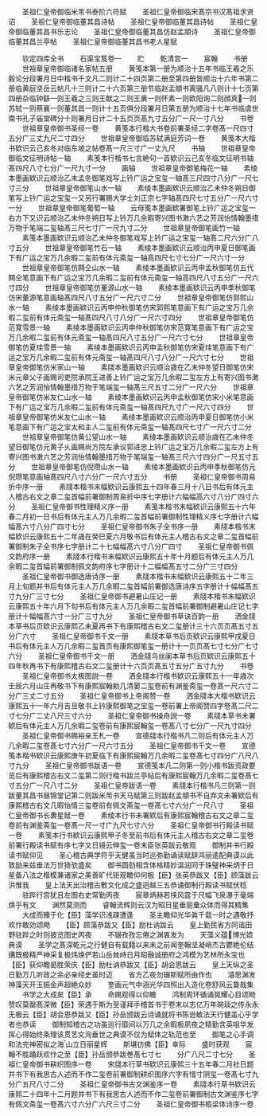 <!-- { "loadSidebar": true } -->
　　圣祖仁皇帝御临米芾书泰阶六符赋
　　圣祖仁皇帝御临宋髙宗书汉髙祖求贤诏
　　圣祖仁皇帝御临董其昌诗帖
　　圣祖仁皇帝御临董其昌诗帖
　　圣祖仁皇帝御临董其昌书乐志论
　　圣祖仁皇帝御临董其昌仿赵孟頫诗
　　圣祖仁皇帝御临董其昌兰亭帖
　　圣祖仁皇帝御临董其昌书老人星赋

　　钦定四库全书
　　石渠宝笈卷一
　　贮
　　乾清宫一
　　宸翰
　　书册
　　世祖章皇帝御临诸名家帖五册
　　黄笺本第一册为顺治十五年书临王羲之乐毅论分段署月日中楷书千文凡二则计二十四页第二册至第四册皆顺治十六年书第二册临黄庭坚岳云帖凡十三则计二十六页第三册节临赵孟頫书离骚凡八则计十七页第四册杂临钟繇一则王羲之三则王献之二则王廙一则怀素一则欧阳询二则顔真一则苏轼一则蔡襄一则董其昌一则计十五页俱分段署月日第五册为顺治十七年书临虞世南书孔子庙堂碑分十则署月日计二十五页页髙九寸五分广一尺一寸八分
　　书卷
　　世祖章皇帝御书圣经一卷
　　黄笺本行楷大书卷前署圣经二字卷髙一尺四寸五分广三丈九尺二寸四分
　　世祖章皇帝御临苏轼满庭芳词一卷
　　黄笺本大楷书欵识云己亥冬对临东坡之帖卷髙一尺三寸广一丈九尺
　　书轴
　　世祖章皇帝御临文征明诗帖一轴
　　素笺本行楷书七言絶句一首欵识云己亥冬临文征明书轴髙四尺八寸七分广一尺九寸一分
　　画轴
　　世祖章皇帝御笔梅花一轴
　　素绫本墨画欵识云顺治乙未孟冬御笔戏写上钤广运之宝玺一轴髙三尺四寸八分广一尺七寸三分
　　世祖章皇帝御笔山水一轴
　　素绫本墨画欵识云顺治乙未仲冬朔日御笔写上钤广运之宝玺一又另行署赐大学士刘正宗七字轴髙四尺七寸五分广一尺六寸一分
　　世祖章皇帝御笔葡萄一轴
　　云母笺本墨画欵署御笔上钤广运之宝玺一右方下又识云顺治乙未仲冬朔日写上钤万几余暇寄兴图书潄六艺之芳润怡情翰墨措万物于笔端二玺轴髙三尺七寸广一尺九寸二分
　　世祖章皇帝御笔画竹一轴
　　素笺本墨画欵识云顺治乙未仲冬御笔戏写上钤广运之宝玺一轴髙二尺六分广八寸五分
　　世祖章皇帝御笔竹石一轴
　　素绫本墨画欵识云顺治丙申夏日御笔画下有广运之宝万几余暇二玺前有体元斋玺一轴高四尺七寸七分广一尺六寸一分
　　世祖章皇帝御笔仿闗仝山水一轴
　　素绫本墨画欵识云丙申孟秋御笔仿五代闗仝笔意画下有广运之宝万几余暇二玺前有体元斋玺一轴高四尺八寸五分广一尺六寸四分
　　世祖章皇帝御笔仿董源山水一轴
　　素绫本墨画欵识云丙申季秋御笔仿宋董源笔意画轴髙四尺八寸五分广一尺六寸二分
　　世祖章皇帝御笔仿郭熙山水一轴
　　素绫本墨画欵识云丙申仲秋御笔仿宋郭熙笔意画下有广运之宝万几余暇二玺前有体元斋玺一轴髙四尺八寸八分广一尺六寸四分
　　世祖章皇帝御笔仿范寛雪景一轴
　　素绫本墨画欵识云丙申仲秋御笔仿宋范寛笔意画下有广运之宝万几余暇二玺前有体元斋玺一轴髙四尺八寸五分广一尺六寸七分
　　世祖章皇帝御笔仿夏珪雪景一轴
　　素绫本墨画欵识云丙申孟秋御笔仿宋夏珪笔意画下有广运之宝万几余暇二玺前有体元斋玺一轴髙四尺八寸八分广一尺六寸七分
　　世祖章皇帝御笔仿米家山一轴
　　素牋本墨画欵识云顺治歳在乙未仲冬望日御笔仿宋米元章父子画赐司吏院承院王进善上钤广运之宝万几余暇二玺左方上有寄兴图书潄六艺之芳润怡情翰墨措万物于笔端玺一轴髙三尺五寸二分广一尺六分
　　世祖章皇帝御笔仿米友仁山水一轴
　　素绫本墨画欵识云丙申孟秋御笔仿宋小米笔意画下有广运之宝万几余暇二玺前有体元斋玺一轴髙四尺九寸广一尺六寸四分
　　世祖章皇帝御笔仿米友仁山水一轴
　　素绫本墨画欵识云顺治丙申夏日御笔仿小米笔意画下有广运之宝太和主人二玺前有体元斋玺一轴髙四尺七寸广一尺六寸二分
　　世祖章皇帝御笔仿黄公望山水一轴
　　素绫本墨画欵识云顺治歳在乙未仲冬望日御笔仿元黄子乆画赐尚方院左承议郭进忠上钤广运之宝万几余暇二玺左方上有寄兴图书潄六艺之芳润怡情翰墨措万物于笔端玺一轴髙三尺六寸四分广一尺五寸五分
　　世祖章皇帝御笔仿倪瓒山水一轴
　　素绫本墨画欵识云丙申季秋御笔仿元倪瓒笔意画轴髙四尺八寸六分广一尺六寸五分
　　书册
　　圣祖仁皇帝御书周易折中序一册
　　素牋本楷书末幅欵识云康熙五十四年春三月十八日书后有体元主人稽古右文之章二玺首幅前署御制周易折中序七字册计六幅幅高六寸八分广四寸六分
　　圣祖仁皇帝御书性理精义序一册
　　素笺本楷书末幅欵识云康熙五十六年春二月初一日书后有体元主人万几余暇二玺首幅前署御制性理精义序七字册计六幅幅髙六寸八分广四寸七分
　　圣祖仁皇帝御书朱子全书序一册
　　素牋本楷书末幅欵识云康熙五十二年歳在癸巳夏六月敬书后有体元主人稽古右文之章二玺首幅前署御制朱子全书序七字册计二十七幅幅髙六寸八分广四寸
　　圣祖仁皇帝御书佩文韵府序一册
　　素牋本行楷书末幅欵识云康熙五十年十月题后有体元主人万几余暇二玺首幅前署御制佩文韵府序七字册计十二幅幅髙五寸二分广三寸四分
　　圣祖仁皇帝御书御选唐诗序一册
　　素牋本楷书末幅欵识云康熙五十二年三月上旬题并书后有体元主人万几余暇二玺首幅前署御选唐诗序五字册计十幅幅髙五寸九分广三寸七分
　　圣祖仁皇帝御书避暑山庄记一册
　　素牋本楷书末幅欵识云康熙五十年六月下旬书后有体元主人万几余暇二玺首幅前署御制避暑山庄记七字册计十幅幅髙六寸一分广三寸九分
　　圣祖仁皇帝御书草诀百韵一册
　　洒金牋本草书后页欵识云康熙乙未夏再书下有康熙稽古右文二玺册计三十六页页髙五寸五分广六寸
　　圣祖仁皇帝御书千文一册
　　素牋本草书后页欵识云康熙甲戌夏日书后有体元主人万几余暇二玺首页有康熙御笔玺一册计十一页页髙七寸七分广七寸六分
　　圣祖仁皇帝御书千文一册
　　洒金牋乌丝阑本草书后页欵识云康熙五十四年秋再书下有康熙稽古右文二玺册计十六页页髙五寸五分广五寸九分
　　书卷
　　圣祖仁皇帝御书太极图説一卷
　　洒金牋本行楷书欵识云康熙五十一年歳次壬辰六月山庄再敬书下有康熙宸翰勅几清晏二玺卷前有渊鉴斋玺一卷髙一尺六寸二分广三丈二寸五分
　　圣祖仁皇帝御书上帝阁赞一卷
　　洒金牋本大楷书欵识云康熙五十一年六月吉旦敬书上钤康熙御笔之宝玺一卷前署上帝阁赞四字卷髙二尺二寸七分广二丈八尺三寸六分
　　圣祖仁皇帝御书操舟説一卷
　　素牋本草书未署欵后有体元主人万几余暇二玺卷前有康熙宸翰玺一卷髙八寸七分广一尺九寸四分
　　圣祖仁皇帝御书赐裕亲王札一卷
　　宣德牋本行楷书凡二则后有体元主人万几余暇二玺卷髙七寸六分广一尺六寸五分
　　圣祖仁皇帝御书千文一卷
　　宣德笺本楷书欵识云康熙庚午初夏临下有康熙宸翰万几余暇二玺卷髙七寸四分广八尺八寸九分
　　圣祖仁皇帝御书跋语一卷
　　宣德笺本凡二则第一则小楷书跋资政要览后有康熙稽古右文二玺第二则行楷书跋兰亭帖后有康熙宸翰万几余暇二玺卷髙七寸五分广一尺八寸二分
　　圣祖仁皇帝跋语一卷
　　素牋本行楷书凡三则第一则跋董其昌书昼锦堂记第二则跋米芾书天马赋第三则跋赵孟頫书不自弃文未署欵后有康熙稽古右文几暇怡情三玺卷前有佩文斋玺一卷髙七寸六分广一尺八寸
　　圣祖仁皇帝御书长夀星赋一卷
　　素绫本行书未署欵后有康熙宸翰稽古右文之章二玺卷前有渊鉴斋玺一卷髙一尺一寸广九尺七寸六分
　　圣祖仁皇帝御书行殿读书赋一卷
　　素笺本行书欵识云康熙甲子冬至前书后有体元主人稽古右文之章二玺卷前署行殿读书赋有序七字又日镜云伸玺一卷末臣张英跋云敬观
　　御制并书行殿读书赋仰见
　　圣心稽古典学符乎天健虽当时巡弥勤诵读赋辞鸿丽逺配典谟以此敦励来兹垂法万世猗欤盛矣
　　御书圆劲相含体格精妙温润同于珠璧神采炳于日星备八法之楷模兼诸家之美善旷代钜观瞻仰何极【臣】张英恭跋又【臣】顾藻跋云洪惟我
　　皇上法天出治稽古敷文化成之盛迥越三五恭诵御制行殿读书赋伏稔
　　驻跸行宫犹且左图右史常勤丙夜
　　宸章炳赫若挟风霆于尺幅飞泉瀑于毫端焕乎有文
　　渊然莫测而
　　睿翰流辉则云汉为昭日星垂丽彚众体而得其精集
　　大成而臻于化【臣】藻学识浅疎遭逢
　　圣主瞻仰光华眞千载一时之遇敬抒欢忭敢効颂飏
　　【臣】顾藻恭跋又【臣】励杜讷跋云
　　皇上勤民省方同谘田野驻跸之时则披览图史丙夜
　　不辍孜孜忘倦之渊衷发为
　　天藻义蕴博光嫓典谟
　　圣学之髙深乾元之行健自有载籍以来未之前闻奎翰坚凝峭杰古鬱絶伦结搆既极精严神采复极炜焕俨若山岳耸峙日月昭融诚册府之鸿模为艺林所永宝也【臣】获仰瞻曷胜荣庆【臣】励杜讷恭跋又【臣】胡会恩跋云
　　皇上天纵之圣日勤万几听政之余必亲经史虽时迈
　　省方乙夜勿辍斯赋所由作也
　　濬思渊发神藻天开玉振金声超絶众妙
　　奎画元气中涵光华四照出入造化卷舒风云夐哉集
　　书学之大成矣【臣】承
　　命赐观得以仰瞻
　　鸿制周环循诵晃耀心目颂飏赞叹莫罄髙深微【臣】荣遇于斯为至谨拜手稽首书于卷末以志亿万年琬琰之传永永无极云【臣】胡会恩恭跋又【臣】孙岳颁跋云诗诵就将书陈逊敏法天行健盖心乎学者也恭读
　　御制知稽古之功虽巡行靡间以万几之余暇极夙夜之精勤含英咀华发挥心得始终条理该贯艺文洵垂世之典谟不仅为赋体之轨范也至
　　御笔之心手调和法完神密拟之海山立日丽星辉
　　斯堪彷佛【臣】幸际
　　盛时获观
　　宸翰不胜踊跃欢忭之至【臣】孙岳颁恭跋巻髙七寸七
　　分广八尺二寸七分
　　圣祖仁皇帝御书耕织图序一卷
　　宋牋本行草书欵识云康熙三十五年春二月社日题并书下有我思古人述而不作二玺卷前署御制耕织图序六字有惜寸阴玺一卷髙七寸九分广五尺八寸二分
　　圣祖仁皇帝御书古文渊鉴序一卷
　　素牋本行草书欵识云康熙二十四年十二月题并书下有我思古人述而不作二玺卷前署御制古文渊鉴序七字有佩文斋玺一卷髙六寸六分广六尺三寸二分
　　圣祖仁皇帝御书栢梁体诗序一卷
